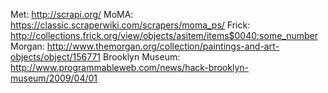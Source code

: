 Met: http://scrapi.org/
MoMA: https://classic.scraperwiki.com/scrapers/moma_ps/
Frick: http://collections.frick.org/view/objects/asitem/items$0040:some_number
Morgan: http://www.themorgan.org/collection/paintings-and-art-objects/object/156771
Brooklyn Museum: http://www.programmableweb.com/news/hack-brooklyn-museum/2009/04/01


